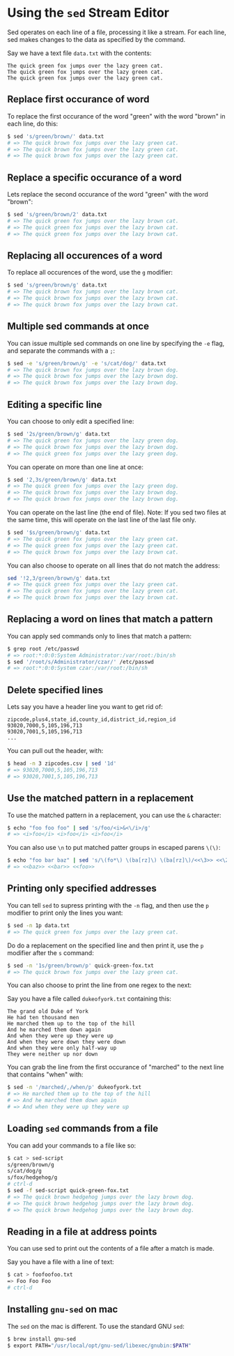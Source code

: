 # Using the `sed` Stream Editor

Sed operates on each line of a file, processing it like a stream.  For each line, sed makes changes to the data as specified by the command.

Say we have a text file `data.txt` with the contents:

```text
The quick green fox jumps over the lazy green cat. 
The quick green fox jumps over the lazy green cat. 
The quick green fox jumps over the lazy green cat.
```

## Replace first occurance of word 

To replace the first occurance of the word "green" with the word "brown" in each line, do this:

```bash
$ sed 's/green/brown/' data.txt
# => The quick brown fox jumps over the lazy green cat.
# => The quick brown fox jumps over the lazy green cat.
# => The quick brown fox jumps over the lazy green cat.
```

## Replace a specific occurance of a word

Lets replace the second occurance of the word "green" with the word "brown":

```bash
$ sed 's/green/brown/2' data.txt
# => The quick green fox jumps over the lazy brown cat.
# => The quick green fox jumps over the lazy brown cat.
# => The quick green fox jumps over the lazy brown cat.
```

## Replacing all occurences of a word

To replace all occurences of the word, use the `g` modifier:

```bash
$ sed 's/green/brown/g' data.txt
# => The quick brown fox jumps over the lazy brown cat.
# => The quick brown fox jumps over the lazy brown cat.
# => The quick brown fox jumps over the lazy brown cat.
```

## Multiple sed commands at once

You can issue multiple sed commands on one line by specifying the `-e` flag, and separate the commands with a `;`:

```bash
$ sed -e 's/green/brown/g' -e 's/cat/dog/' data.txt
# => The quick brown fox jumps over the lazy brown dog.
# => The quick brown fox jumps over the lazy brown dog.
# => The quick brown fox jumps over the lazy brown dog.
```

## Editing a specific line

You can choose to only edit a specified line:

```bash
$ sed '2s/green/brown/g' data.txt
# => The quick green fox jumps over the lazy green dog.
# => The quick brown fox jumps over the lazy brown dog.
# => The quick green fox jumps over the lazy green dog.
```

You can operate on more than one line at once:

```bash
$ sed '2,3s/green/brown/g' data.txt
# => The quick green fox jumps over the lazy green dog.
# => The quick brown fox jumps over the lazy brown dog.
# => The quick brown fox jumps over the lazy brown dog.
```

You can operate on the last line (the end of file).  Note: If you sed two files at the same time, this will operate on the last line of the last file only.

```bash
$ sed '$s/green/brown/g' data.txt
# => The quick green fox jumps over the lazy green cat.
# => The quick green fox jumps over the lazy green cat.
# => The quick brown fox jumps over the lazy brown cat.
```

You can also choose to operate on all lines that do not match the address:

```bash
sed '!2,3/green/brown/g' data.txt
# => The quick green fox jumps over the lazy green cat.
# => The quick green fox jumps over the lazy green cat.
# => The quick brown fox jumps over the lazy brown cat.
```

## Replacing a word on lines that match a pattern

You can apply sed commands only to lines that match a pattern:

```bash
$ grep root /etc/passwd
# => root:*:0:0:System Administrator:/var/root:/bin/sh
$ sed '/root/s/Administrator/czar/' /etc/passwd
# => root:*:0:0:System czar:/var/root:/bin/sh
```

## Delete specified lines 

Lets say you have a header line you want to get rid of:

```text
zipcode,plus4,state_id,county_id,district_id,region_id
93020,7000,5,105,196,713
93020,7001,5,105,196,713
...
```

You can pull out the header, with:

```bash
$ head -n 3 zipcodes.csv | sed '1d'
# => 93020,7000,5,105,196,713
# => 93020,7001,5,105,196,713
```

## Use the matched pattern in a replacement

To use the matched pattern in a replacement, you can use the `&` character:

```bash
$ echo "foo foo foo" | sed 's/foo/<i>&<\/i>/g'
# => <i>foo</i> <i>foo</i> <i>foo</i>
```

You can also use `\n` to put matched patter groups in escaped parens `\(\)`:

```bash
$ echo "foo bar baz" | sed 's/\(fo*\) \(ba[rz]\) \(ba[rz]\)/<<\3>> <<\2>> <<\1>>/g'
# => <<baz>> <<bar>> <<foo>>
```

## Printing only specified addresses

You can tell `sed` to supress printing with the `-n` flag, and then use the `p` modifier to print only the lines you want:

```bash
$ sed -n 1p data.txt
# => The quick green fox jumps over the lazy green cat.
```

Do do a replacement on the specified line and then print it, use the `p` modifier after the `s` command:

```bash
$ sed -n '1s/green/brown/p' quick-green-fox.txt
# => The quick brown fox jumps over the lazy green cat.
```

You can also choose to print the line from one regex to the next:

Say you have a file called `dukeofyork.txt` containing this:

```text
The grand old Duke of York
He had ten thousand men
He marched them up to the top of the hill
And he marched them down again
And when they were up they were up
And when they were down they were down
And when they were only half-way up
They were neither up nor down
```

You can grab the line from the first occurance of "marched" to the next line that contains "when" with:

```bash
$ sed -n '/marched/,/when/p' dukeofyork.txt
# => He marched them up to the top of the hill
# => And he marched them down again
# => And when they were up they were up
```

## Loading `sed` commands from a file

You can add your commands to a file like so:

```bash
$ cat > sed-script
s/green/brown/g
s/cat/dog/g
s/fox/hedgehog/g
# ctrl-d
$ sed -f sed-script quick-green-fox.txt
# => The quick brown hedgehog jumps over the lazy brown dog.
# => The quick brown hedgehog jumps over the lazy brown dog.
# => The quick brown hedgehog jumps over the lazy brown dog.
```

## Reading in a file at address points

You can use sed to print out the contents of a file after a match is made.

Say you have a file with a line of text:

```bash
$ cat > foofoofoo.txt
=> Foo Foo Foo
# ctrl-d
```

## Installing `gnu-sed` on mac

The `sed` on the mac is different.  To use the standard GNU `sed`:

```bash
$ brew install gnu-sed
$ export PATH="/usr/local/opt/gnu-sed/libexec/gnubin:$PATH"
```

